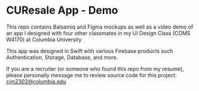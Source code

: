 # CUResale App - Demo 

This repo contains Balsamiq and Figma mockups as well as a video demo of an app I designed with four other classmates in my UI Design Class (COMS W4170) at Columbia University 

This app was designed in Swift with various Firebase products such Authentication, Storage, Database, and more. 

If you are a recruiter (or someone who found this repo from my resume), please personally message me to review source code for this project: cjm2302@columbia.edu
